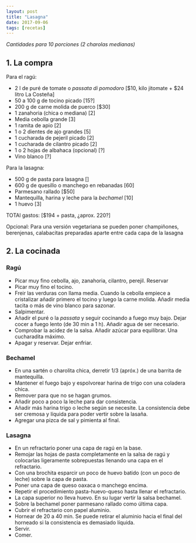 ```yaml
---
layout: post
title: "Lasagna"
date: 2017-09-06
tags: [recetas]
---
```


_Cantidades para 10 porciones (2 charolas medianas)_

## 1. La compra

Para el ragú:

* 2 l de puré de tomate o _passata di pomodoro_ [$10, kilo jitomate + $24 litro La Costeña]
* 50 a 100 g de tocino picado [15?]
* 200 g de carne molida de puerco [$30]
* 1 zanahoria (chica o mediana) [2]
* Media cebolla grande [3]
* 1 ramita de apio [2]
* 1 o 2 dientes de ajo grandes [5]
* 1 cucharada de pejeril picado [2]
* 1 cucharada de cilantro picado [2]
* 1 o 2 hojas de albahaca (opcional) [?]
* Vino blanco [?]

Para la lasagna:

* 500 g de pasta para lasagna []
* 600 g de quesillo o manchego en rebanadas [60]
* Parmesano rallado [$50]
* Mantequilla, harina y leche para la _bechamel_ [10]
* 1 huevo [3]

TOTAl gastos: [$194 + pasta, ¿aprox. 220?]

  Opcional:
  Para una versión vegetariana se pueden poner champiñones, berenjenas, calabacitas preparadas aparte entre cada capa de la lasagna


## 2. La cocinada

### Ragú

* Picar muy fino cebolla, ajo, zanahoria, cilantro, perejil. Reservar
* Picar muy fino el tocino.
* Freir las verduras con llama media. Cuando la cebolla empiece a cristalizar añadir primero el tocino y luego la carne molida. Añadir media tacita o más de vino blanco para sazonar.
* Salpimentar.
* Añadir el puré o la _passata_ y seguir cocinando a fuego muy bajo. Dejar cocer a fuego lento (de 30 min a 1 h). Añadir agua de ser necesario.
* Comprobar la acidez de la salsa. Añadir azúcar para equilibrar. Una cucharadita máximo.
* Apagar y reservar. Dejar enfriar.

### Bechamel

* En una sartén o charolita chica, derretir 1/3 (apróx.) de una barrita de mantequilla.
* Mantener el fuego bajo y espolvorear harina de trigo con una coladera chica.
* Remover para que no se hagan grumos.
* Añadir poco a poco la leche para dar consistencia.
* Añadir más harina trigo o leche según se necesite. La consistencia debe ser cremosa y líquida para poder vertir sobre la lasaña.
* Agregar una pizca de sal y pimienta al final.

### Lasagna

* En un refractario poner una capa de ragú en la base.
* Remojar las hojas de pasta completamente en la salsa de ragú y colocarlas ligeramente sobrepuestas llenando una capa en el refractario.
* Con una brochita esparcir un poco de huevo batido (con un poco de leche) sobre la capa de pasta.
* Poner una capa de queso oaxaca o manchego encima.
* Repetir el procedimiento pasta-huevo-queso hasta llenar el refractario.
* La capa superior no lleva huevo. En su lugar vertir la salsa bechamel.
* Sobre la bechamel poner parmesano rallado como última capa.
* Cubrir el refractario con papel aluminio.
* Hornear de 20 a 40 min. Se puede retirar el aluminio hacia el final del horneado si la consistencia es demasiado líquida.
* Servir.
* Comer.
